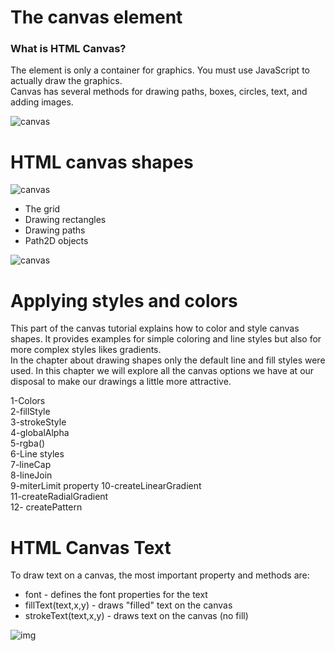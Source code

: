 # The canvas element  
### What is HTML Canvas?  
The <canvas> element is only a container for graphics. You must use JavaScript to actually draw the graphics.  
Canvas has several methods for drawing paths, boxes, circles, text, and adding images.  

![canvas](https://flaviocopes.com/canvas/Screen%20Shot%202018-10-28%20at%2009.23.43.png)  

# HTML canvas shapes  
![canvas](https://miro.medium.com/max/1016/1*YkKgLfAJc1Q_ln737HkHYA.png)  

+ The grid  
+ Drawing rectangles  
+ Drawing paths  
+ Path2D objects  

![canvas](https://mk0wittysparksm75pi6.kinstacdn.com/wp-content/uploads/2017/07/HTML-Canvas-Cheatsheet.png)  

# Applying styles and colors  
This part of the canvas tutorial explains how to color and style canvas shapes. It provides examples for simple coloring and line styles but also for more complex styles likes gradients.  
In the chapter about drawing shapes only the default line and fill styles were used. In this chapter we will explore all the canvas options we have at our disposal to make our drawings a little more attractive.  

1-Colors  
2-fillStyle  
3-strokeStyle  
4-globalAlpha  
5-rgba()  
6-Line styles  
7-lineCap  
8-lineJoin  
9-miterLimit property
10-createLinearGradient   
11-createRadialGradient  
12- createPattern  

# HTML Canvas Text  
To draw text on a canvas, the most important property and methods are:  
+ font - defines the font properties for the text  
+ fillText(text,x,y) - draws "filled" text on the canvas  
+ strokeText(text,x,y) - draws text on the canvas (no fill)  

![img](https://i.ytimg.com/vi/NcdrPUl-mZQ/maxresdefault.jpg)  


